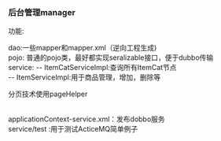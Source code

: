 <h3>后台管理manager</h3>
功能:

dao:一些mapper和mapper.xml（逆向工程生成)         
pojo: 普通的pojo类，最好都实现seralizable接口，便于dubbo传输    
service:
        -- ItemCatServiceImpl:查询所有ItemCat节点    
        -- ItemServiceImpl:用于商品管理，增加，删除等    
        <p >分页技术使用pageHelper</p>    
applicationContext-service.xml：发布dobbo服务  
service/test :用于测试ActiceMQ简单例子
